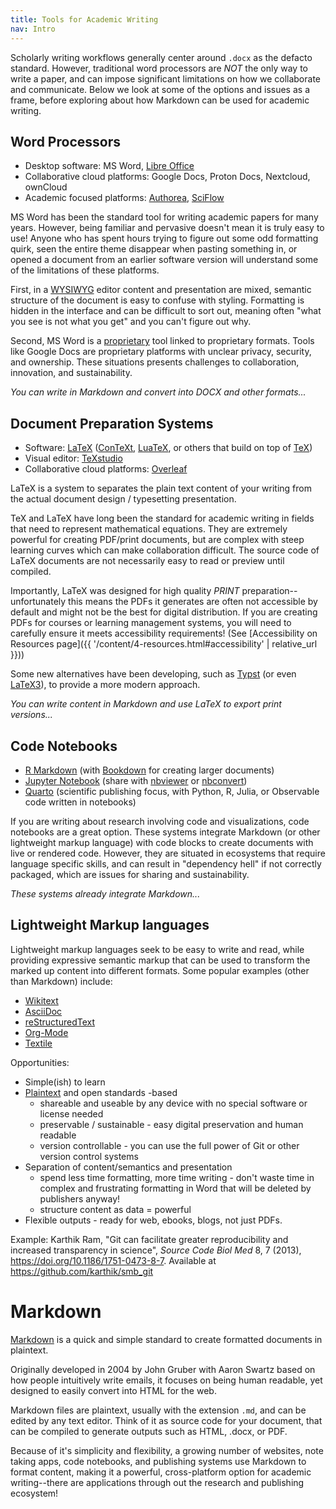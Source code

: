 ```yaml
---
title: Tools for Academic Writing
nav: Intro
--- 
```


Scholarly writing workflows generally center around `.docx` as the defacto standard.
However, traditional word processors are *NOT* the only way to write a paper, and can impose significant limitations on how we collaborate and communicate.
Below we look at some of the options and issues as a frame, before exploring about how Markdown can be used for academic writing.

## Word Processors

- Desktop software: MS Word, [Libre Office](https://www.libreoffice.org/)
- Collaborative cloud platforms: Google Docs, Proton Docs, Nextcloud, ownCloud
- Academic focused platforms: [Authorea](https://www.authorea.com/), [SciFlow](https://www.sciflow.net/en/)

MS Word has been the standard tool for writing academic papers for many years.
However, being familiar and pervasive doesn't mean it is truly easy to use!
Anyone who has spent hours trying to figure out some odd formatting quirk, seen the entire theme disappear when pasting something in, or opened a document from an earlier software version will understand some of the limitations of these platforms.

First, in a [WYSIWYG](https://en.wikipedia.org/wiki/WYSIWYG) editor content and presentation are mixed, semantic structure of the document is easy to confuse with styling.
Formatting is hidden in the interface and can be difficult to sort out, meaning often "what you see is not what you get" and you can't figure out why.

Second, MS Word is a [proprietary](https://www.gnu.org/proprietary/proprietary.en.html) tool linked to proprietary formats.
Tools like Google Docs are proprietary platforms with unclear privacy, security, and ownership.
These situations presents challenges to collaboration, innovation, and sustainability.

*You can write in Markdown and convert into DOCX and other formats...*

## Document Preparation Systems

- Software: [LaTeX](https://www.latex-project.org/) ([ConTeXt](https://wiki.contextgarden.net/Main_Page), [LuaTeX](https://www.luatex.org/), or others that build on top of [TeX](https://tug.org/))
- Visual editor: [TeXstudio](https://www.texstudio.org/) 
- Collaborative cloud platforms: [Overleaf](https://www.overleaf.com/)

LaTeX is a system to separates the plain text content of your writing from the actual document design / typesetting presentation.

TeX and LaTeX have long been the standard for academic writing in fields that need to represent mathematical equations.
They are extremely powerful for creating PDF/print documents, but are complex with steep learning curves which can make collaboration difficult. 
The source code of LaTeX documents are not necessarily easy to read or preview until compiled.

Importantly, LaTeX was designed for high quality *PRINT* preparation--unfortunately this means the PDFs it generates are often not accessible by default and might not be the best for digital distribution.
If you are creating PDFs for courses or learning management systems, you will need to carefully ensure it meets accessibility requirements!
(See [Accessibility on Resources page]({{ '/content/4-resources.html#accessibility' | relative_url }}))

Some new alternatives have been developing, such as [Typst](https://typst.app/) (or even [LaTeX3](https://www.latex-project.org/latex3/)), to provide a more modern approach.

*You can write content in Markdown and use LaTeX to export print versions...*

## Code Notebooks

- [R Markdown](https://rmarkdown.rstudio.com/) (with [Bookdown](https://bookdown.org/) for creating larger documents)
- [Jupyter Notebook](https://jupyter.org/) (share with [nbviewer](https://nbviewer.jupyter.org/) or [nbconvert](https://nbconvert.readthedocs.io/en/latest/))
- [Quarto](https://quarto.org/) (scientific publishing focus, with Python, R, Julia, or Observable code written in notebooks)

If you are writing about research involving code and visualizations, code notebooks are a great option. 
These systems integrate Markdown (or other lightweight markup language) with code blocks to create documents with live or rendered code.
However, they are situated in ecosystems that require language specific skills, and can result in "dependency hell" if not correctly packaged, which are issues for sharing and sustainability. 

*These systems already integrate Markdown...*

## Lightweight Markup languages

Lightweight markup languages seek to be easy to write and read, while providing expressive semantic markup that can be used to transform the marked up content into different formats.
Some popular examples (other than Markdown) include:

- [Wikitext](https://en.wikipedia.org/wiki/Help:Wikitext)
- [AsciiDoc](http://asciidoc.org/)
- [reStructuredText](http://docutils.sourceforge.net/docs/ref/rst/introduction.html)
- [Org-Mode](https://orgmode.org/)
- [Textile](https://textile-lang.com/)

Opportunities:

- Simple(ish) to learn
- [Plaintext](https://en.wikipedia.org/wiki/Plain_text) and open standards -based
    - shareable and useable by any device with no special software or license needed
    - preservable / sustainable - easy digital preservation and human readable
    - version controllable - you can use the full power of Git or other version control systems
- Separation of content/semantics and presentation
    - spend less time formatting, more time writing - don't waste time in complex and frustrating formatting in Word that will be deleted by publishers anyway!
    - structure content as data = powerful
- Flexible outputs - ready for web, ebooks, blogs, not just PDFs.

Example: 
Karthik Ram, "Git can facilitate greater reproducibility and increased transparency in science", *Source Code Biol Med* 8, 7 (2013), https://doi.org/10.1186/1751-0473-8-7. Available at <https://github.com/karthik/smb_git>

# Markdown

[Markdown](https://daringfireball.net/projects/markdown/) is a quick and simple standard to create formatted documents in plaintext.

Originally developed in 2004 by John Gruber with Aaron Swartz based on how people intuitively write emails, it focuses on being human readable, yet designed to easily convert into HTML for the web.

Markdown files are plaintext, usually with the extension `.md`, and can be edited by any text editor.
Think of it as source code for your document, that can be compiled to generate outputs such as HTML, .docx, or PDF.

Because of it's simplicity and flexibility, a growing number of websites, note taking apps, code notebooks, and publishing systems use Markdown to format content, making it a powerful, cross-platform option for academic writing--there are applications through out the research and publishing ecosystem! 
